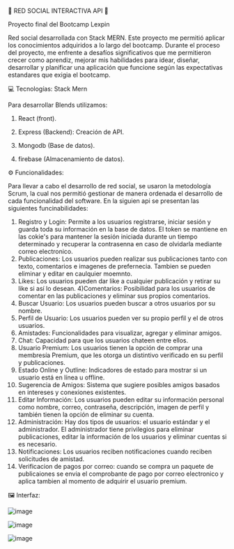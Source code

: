 📳 RED SOCIAL INTERACTIVA API 📳

Proyecto final del Bootcamp Lexpin 

Red social desarrollada con Stack MERN. Este proyecto me permitió aplicar los conocimientos adquiridos a lo largo del bootcamp. Durante el proceso del proyecto,  me enfrente a desafíos significativos que me permitieron crecer como aprendiz, mejorar mis habilidades para idear, diseñar, desarrollar y planificar una aplicación que funcione según las expectativas estandares que exigia el bootcamp.

💻 Tecnologías: Stack Mern

Para desarrollar Blends utilizamos:

1) React (front).

2) Express (Backend): Creación de API.

3) Mongodb (Base de datos).

4) firebase (Almacenamiento de datos).

⚙ Funcionalidades:

Para llevar a cabo el desarrollo de red social, se usaron la metodología Scrum, la cual nos permitió gestionar de manera ordenada el desarrollo de cada funcionalidad del software. En la siguien api se presentan las siguientes funcinabilidades: 

1) Registro y Login: Permite a los usuarios registrarse, iniciar sesión y guarda toda su información en la base de datos. El token se mantiene en las cokie's para mantener la sesión iniciada durante un tiempo determinado y recuperar la contrasenna en caso de olvidarla mediante correo electronico. 
2) Publicaciones: Los usuarios pueden realizar sus publicaciones tanto con texto, comentarios e imagenes de prefernecia. Tambien se pueden eliminar y editar en caulquier moemnto. 
3) Likes: Los usuarios pueden dar like a cualquier publicación y retirar su like si así lo desean.
4)Comentarios: Posibilidad para los usuarios de comentar en las publicaciones y eliminar sus propios comentarios.
4) Buscar Usuario: Los usuarios pueden buscar a otros usuarios por su nombre.
5) Perfil de Usuario: Los usuarios pueden ver su propio perfil y el de otros usuarios.
6) Amistades: Funcionalidades para visualizar, agregar y eliminar amigos.
7) Chat: Capacidad para que los usuarios chateen entre ellos.
8) Usuario Premium: Los usuarios tienen la opción de comprar una membresía Premium, que les otorga un distintivo verificado en su perfil y publicaciones.
9) Estado Online y Outline: Indicadores de estado para mostrar si un usuario está en línea u offline.
10) Sugerencia de Amigos: Sistema que sugiere posibles amigos basados en intereses y conexiones existentes.
11) Editar Información: Los usuarios pueden editar su información personal como nombre, correo, contraseña, descripción, imagen de perfil y también tienen la opción de eliminar su cuenta.
12) Administración: Hay dos tipos de usuarios: el usuario estándar y el administrador. El administrador tiene privilegios para eliminar publicaciones, editar la información de los usuarios y eliminar cuentas si es necesario.
13) Notificaciones: Los usuarios reciben notificaciones cuando reciben solicitudes de amistad.
14) Verificacion de pagos por correo: cuando se compra un paquete de publicaiones se envia el comprobante de pago
por correo electronico y aplica tambien al momento de adquirir el usuario premium.

🖼 Interfaz:

![image](https://github.com/user-attachments/assets/d2107aea-6f27-4f93-8dc8-88e3676885d6)

![image](https://github.com/user-attachments/assets/16310ae7-6fe9-468d-a046-8952dde884e5)

![image](https://github.com/user-attachments/assets/ea169bd9-f7a1-4b84-bf3b-6747997de4a2)




